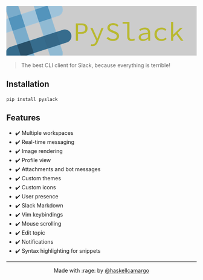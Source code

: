 <p align="center">
  <img alt="PySlack" src="./logo.png" />
</p>

> The best CLI client for Slack, because everything is terrible!

## Installation

`pip install pyslack`

## Features

- :heavy_check_mark: Multiple workspaces
- :heavy_check_mark: Real-time messaging
- :heavy_check_mark: Image rendering
- :heavy_check_mark: Profile view
- :heavy_check_mark: Attachments and bot messages
- :heavy_check_mark: Custom themes
- :heavy_check_mark: Custom icons
- :heavy_check_mark: User presence
- :heavy_check_mark: Slack Markdown
- :heavy_check_mark: Vim keybindings
- :heavy_check_mark: Mouse scrolling
- :heavy_check_mark: Edit topic
- :heavy_check_mark: Notifications
- :heavy_check_mark: Syntax highlighting for snippets

--------
<p align="center">Made with :rage: by <a href="https://github.com/haskellcamargo">@haskellcamargo</a></p>
